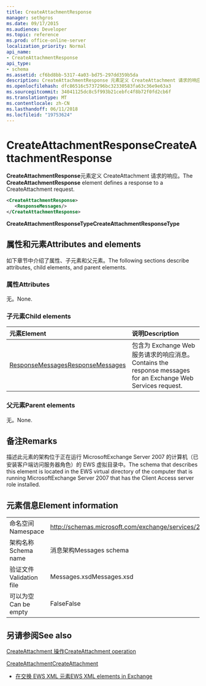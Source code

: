```yaml
---
title: CreateAttachmentResponse
manager: sethgros
ms.date: 09/17/2015
ms.audience: Developer
ms.topic: reference
ms.prod: office-online-server
localization_priority: Normal
api_name:
- CreateAttachmentResponse
api_type:
- schema
ms.assetid: cf6bd8bb-5317-4a03-bd75-297dd359b5da
description: CreateAttachmentResponse 元素定义 CreateAttachment 请求的响应。
ms.openlocfilehash: dfc86516c5737296bc32330583fa63c36e9e63a3
ms.sourcegitcommit: 34041125dc8c5f993b21cebfc4f8b72f0fd2cb6f
ms.translationtype: MT
ms.contentlocale: zh-CN
ms.lasthandoff: 06/11/2018
ms.locfileid: "19753624"
---
```

# <a name="createattachmentresponse"></a><span data-ttu-id="4c838-103">CreateAttachmentResponse</span><span class="sxs-lookup"><span data-stu-id="4c838-103">CreateAttachmentResponse</span></span>

<span data-ttu-id="4c838-104">**CreateAttachmentResponse**元素定义 CreateAttachment 请求的响应。</span><span class="sxs-lookup"><span data-stu-id="4c838-104">The **CreateAttachmentResponse** element defines a response to a CreateAttachment request.</span></span> 
  
```xml
<CreateAttachmentResponse>
   <ResponseMessages/>
</CreateAttachmentResponse>
```

 <span data-ttu-id="4c838-105">**CreateAttachmentResponseType**</span><span class="sxs-lookup"><span data-stu-id="4c838-105">**CreateAttachmentResponseType**</span></span>
## <a name="attributes-and-elements"></a><span data-ttu-id="4c838-106">属性和元素</span><span class="sxs-lookup"><span data-stu-id="4c838-106">Attributes and elements</span></span>

<span data-ttu-id="4c838-107">如下章节中介绍了属性、子元素和父元素。</span><span class="sxs-lookup"><span data-stu-id="4c838-107">The following sections describe attributes, child elements, and parent elements.</span></span>
  
### <a name="attributes"></a><span data-ttu-id="4c838-108">属性</span><span class="sxs-lookup"><span data-stu-id="4c838-108">Attributes</span></span>

<span data-ttu-id="4c838-109">无。</span><span class="sxs-lookup"><span data-stu-id="4c838-109">None.</span></span>
  
### <a name="child-elements"></a><span data-ttu-id="4c838-110">子元素</span><span class="sxs-lookup"><span data-stu-id="4c838-110">Child elements</span></span>

|<span data-ttu-id="4c838-111">**元素**</span><span class="sxs-lookup"><span data-stu-id="4c838-111">**Element**</span></span>|<span data-ttu-id="4c838-112">**说明**</span><span class="sxs-lookup"><span data-stu-id="4c838-112">**Description**</span></span>|
|:-----|:-----|
|[<span data-ttu-id="4c838-113">ResponseMessages</span><span class="sxs-lookup"><span data-stu-id="4c838-113">ResponseMessages</span></span>](responsemessages.md) <br/> |<span data-ttu-id="4c838-114">包含为 Exchange Web 服务请求的响应消息。</span><span class="sxs-lookup"><span data-stu-id="4c838-114">Contains the response messages for an Exchange Web Services request.</span></span>  <br/> |
   
### <a name="parent-elements"></a><span data-ttu-id="4c838-115">父元素</span><span class="sxs-lookup"><span data-stu-id="4c838-115">Parent elements</span></span>

<span data-ttu-id="4c838-116">无。</span><span class="sxs-lookup"><span data-stu-id="4c838-116">None.</span></span>
  
## <a name="remarks"></a><span data-ttu-id="4c838-117">备注</span><span class="sxs-lookup"><span data-stu-id="4c838-117">Remarks</span></span>

<span data-ttu-id="4c838-118">描述此元素的架构位于正在运行 MicrosoftExchange Server 2007 的计算机（已安装客户端访问服务器角色）的 EWS 虚拟目录中。</span><span class="sxs-lookup"><span data-stu-id="4c838-118">The schema that describes this element is located in the EWS virtual directory of the computer that is running MicrosoftExchange Server 2007 that has the Client Access server role installed.</span></span>
  
## <a name="element-information"></a><span data-ttu-id="4c838-119">元素信息</span><span class="sxs-lookup"><span data-stu-id="4c838-119">Element information</span></span>

|||
|:-----|:-----|
|<span data-ttu-id="4c838-120">命名空间</span><span class="sxs-lookup"><span data-stu-id="4c838-120">Namespace</span></span>  <br/> |http://schemas.microsoft.com/exchange/services/2006/messages  <br/> |
|<span data-ttu-id="4c838-121">架构名称</span><span class="sxs-lookup"><span data-stu-id="4c838-121">Schema name</span></span>  <br/> |<span data-ttu-id="4c838-122">消息架构</span><span class="sxs-lookup"><span data-stu-id="4c838-122">Messages schema</span></span>  <br/> |
|<span data-ttu-id="4c838-123">验证文件</span><span class="sxs-lookup"><span data-stu-id="4c838-123">Validation file</span></span>  <br/> |<span data-ttu-id="4c838-124">Messages.xsd</span><span class="sxs-lookup"><span data-stu-id="4c838-124">Messages.xsd</span></span>  <br/> |
|<span data-ttu-id="4c838-125">可以为空</span><span class="sxs-lookup"><span data-stu-id="4c838-125">Can be empty</span></span>  <br/> |<span data-ttu-id="4c838-126">False</span><span class="sxs-lookup"><span data-stu-id="4c838-126">False</span></span>  <br/> |
   
## <a name="see-also"></a><span data-ttu-id="4c838-127">另请参阅</span><span class="sxs-lookup"><span data-stu-id="4c838-127">See also</span></span>



[<span data-ttu-id="4c838-128">CreateAttachment 操作</span><span class="sxs-lookup"><span data-stu-id="4c838-128">CreateAttachment operation</span></span>](createattachment-operation.md)
  
[<span data-ttu-id="4c838-129">CreateAttachment</span><span class="sxs-lookup"><span data-stu-id="4c838-129">CreateAttachment</span></span>](createattachment.md)


- [<span data-ttu-id="4c838-130">在交换 EWS XML 元素</span><span class="sxs-lookup"><span data-stu-id="4c838-130">EWS XML elements in Exchange</span></span>](ews-xml-elements-in-exchange.md)

